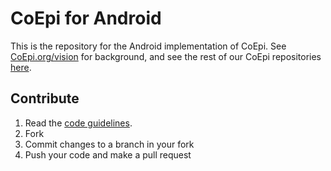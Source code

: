 # CoEpi for Android

This is the repository for the Android implementation of CoEpi. See [CoEpi.org/vision](https://www.coepi.org/vision.html) for background, and see the rest of our CoEpi repositories [here](https://github.com/Co-Epi). 

## Contribute

1. Read the [code guidelines](https://github.com/Co-Epi/app-android/wiki/Code-guidelines).
2. Fork
3. Commit changes to a branch in your fork
4. Push your code and make a pull request
